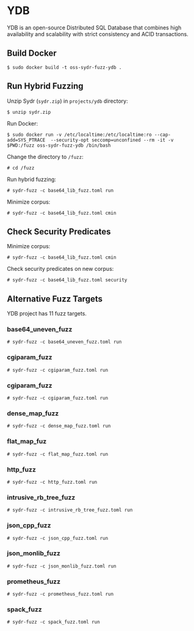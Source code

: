 # YDB

YDB is an open-source Distributed SQL Database that combines high availability and scalability with strict consistency and ACID transactions.

## Build Docker

    $ sudo docker build -t oss-sydr-fuzz-ydb .

## Run Hybrid Fuzzing

Unzip Sydr (`sydr.zip`) in `projects/ydb` directory:

    $ unzip sydr.zip

Run Docker:

    $ sudo docker run -v /etc/localtime:/etc/localtime:ro --cap-add=SYS_PTRACE  --security-opt seccomp=unconfined --rm -it -v $PWD:/fuzz oss-sydr-fuzz-ydb /bin/bash

Change the directory to `/fuzz`:

    # cd /fuzz

Run hybrid fuzzing:

    # sydr-fuzz -c base64_lib_fuzz.toml run

Minimize corpus:

    # sydr-fuzz -c base64_lib_fuzz.toml cmin

## Check Security Predicates

Minimize corpus:

    # sydr-fuzz -c base64_lib_fuzz.toml cmin

Check security predicates on new corpus:

    # sydr-fuzz -c base64_lib_fuzz.toml security

## Alternative Fuzz Targets

YDB project has 11 fuzz targets.

### base64_uneven_fuzz

    # sydr-fuzz -c base64_uneven_fuzz.toml run

### cgiparam_fuzz

    # sydr-fuzz -c cgiparam_fuzz.toml run

### cgiparam_fuzz

    # sydr-fuzz -c cgiparam_fuzz.toml run

### dense_map_fuzz

    # sydr-fuzz -c dense_map_fuzz.toml run

### flat_map_fuz

    # sydr-fuzz -c flat_map_fuzz.toml run

### http_fuzz

    # sydr-fuzz -c http_fuzz.toml run

### intrusive_rb_tree_fuzz

    # sydr-fuzz -c intrusive_rb_tree_fuzz.toml run

### json_cpp_fuzz

    # sydr-fuzz -c json_cpp_fuzz.toml run

### json_monlib_fuzz

    # sydr-fuzz -c json_monlib_fuzz.toml run

### prometheus_fuzz

    # sydr-fuzz -c prometheus_fuzz.toml run

### spack_fuzz

    # sydr-fuzz -c spack_fuzz.toml run
